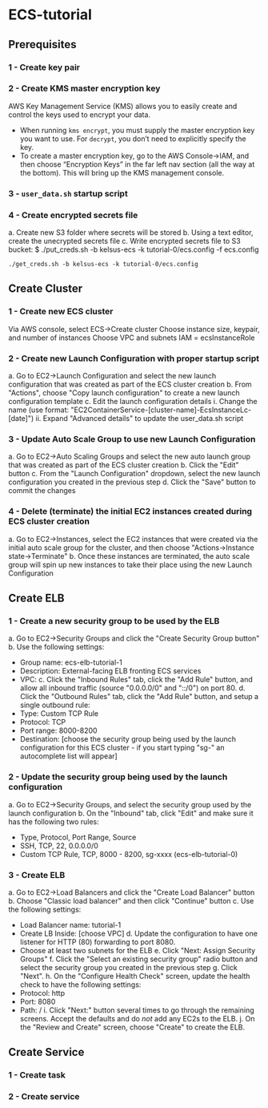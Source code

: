 # ECS-tutorial

## Prerequisites

### 1 - Create key pair

### 2 - Create KMS master encryption key
AWS Key Management Service (KMS) allows you to easily create and control the keys used to encrypt your data.

* When running `kms encrypt`, you must supply the master encryption key you want to use. For `decrypt`, you don’t need to explicitly specify the key.
* To create a master encryption key, go to the AWS Console->IAM, and then choose “Encryption Keys” in the far left nav section (all the way at the bottom). This will bring up the KMS management console.

### 3 - `user_data.sh` startup script

### 4 - Create encrypted secrets file
a. Create new S3 folder where secrets will be stored
b. Using a text editor, create the unecrypted secrets file
c. Write encrypted secrets file to S3 bucket:
$ ./put_creds.sh -b kelsus-ecs -k tutorial-0/ecs.config -f ecs.config

```
./get_creds.sh -b kelsus-ecs -k tutorial-0/ecs.config
```


## Create Cluster

### 1 - Create new ECS cluster
Via AWS console, select ECS->Create cluster
Choose instance size, keypair, and number of instances
Choose VPC and subnets
IAM = ecsInstanceRole

### 2 - Create new Launch Configuration with proper startup script
a. Go to EC2->Launch Configuration and select the new launch configuration that was created as part of the ECS cluster creation
b. From "Actions", choose "Copy launch configuration" to create a new launch configuration template
c. Edit the launch configuration details
    i. Change the name (use format: "EC2ContainerService-[cluster-name]-EcsInstanceLc-[date]")
    ii. Expand "Advanced details" to update the user_data.sh script

### 3 - Update Auto Scale Group to use new Launch Configuration
a. Go to EC2->Auto Scaling Groups and select the new auto launch group that was created as part of the ECS cluster creation
b. Click the "Edit" button
c. From the "Launch Configuration" dropdown, select the new launch configuration you created in the previous step
d. Click the "Save" button to commit the changes

### 4 - Delete (terminate) the initial EC2 instances created during ECS cluster creation
a. Go to EC2->Instances, select the EC2 instances that were created via the initial auto scale group for the cluster, and then choose "Actions->Instance state->Terminate"
b. Once these instances are terminated, the auto scale group will spin up new instances to take their place using the new Launch Configuration


## Create ELB

### 1 - Create a new security group to be used by the ELB
a. Go to EC2->Security Groups and click the "Create Security Group button"
b. Use the following settings:
- Group name: ecs-elb-tutorial-1
- Description: External-facing ELB fronting ECS services
- VPC:
c. Click the "Inbound Rules" tab, click the "Add Rule" button, and allow all inbound traffic (source "0.0.0.0/0" and "::/0") on port 80.
d. Click the "Outbound Rules" tab, click the "Add Rule" button, and setup a single outbound rule:
- Type: Custom TCP Rule
- Protocol: TCP
- Port range: 8000-8200
- Destination: [choose the security group being used by the launch configuration for this ECS cluster - if you start typing "sg-" an autocomplete list will appear]

### 2 - Update the security group being used by the launch configuration
a. Go to EC2->Security Groups, and select the security group used by the launch configuration
b. On the "Inbound" tab, click "Edit" and make sure it has the following two rules:
- Type, Protocol, Port Range, Source
- SSH, TCP, 22, 0.0.0.0/0
- Custom TCP Rule, TCP, 8000 - 8200, sg-xxxx (ecs-elb-tutorial-0)

### 3 - Create ELB
a. Go to EC2->Load Balancers and click the "Create Load Balancer" button
b. Choose "Classic load balancer" and then click "Continue" button
c. Use the following settings:
- Load Balancer name: tutorial-1
- Create LB Inside: [choose VPC]
d. Update the configuration to have one listener for HTTP (80) forwarding to port 8080.
- Choose at least two subnets for the ELB
e. Click "Next: Assign Security Groups"
f. Click the "Select an existing security group" radio button and select the security group you created in the previous step
g. Click "Next".
h. On the "Configure Health Check" screen, update the health check to have the following settings:
- Protocol: http
- Port: 8080
- Path: /
i. Click "Next:" button several times to go through the remaining screens. Accept the defaults and do *not* add any EC2s to the ELB.
j. On the "Review and Create" screen, choose "Create" to create the ELB.


## Create Service

### 1 - Create task

### 2 - Create service
